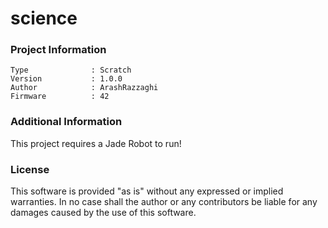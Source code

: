 science
================



### Project Information
```
Type              : Scratch
Version           : 1.0.0
Author            : ArashRazzaghi
Firmware          : 42
```

### Additional Information
This project requires a Jade Robot to run!

### License
This software is provided "as is" without any expressed or implied warranties.  In no case shall the author or any contributors be liable for any damages caused by the use of this software.

